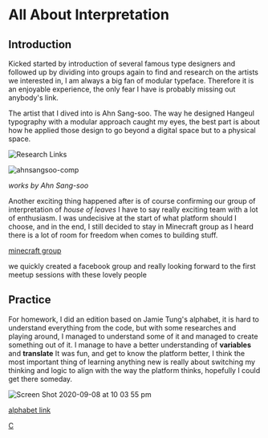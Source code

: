 # All About Interpretation

## Introduction

Kicked started by introduction of several famous type designers and followed up by dividing into groups again to find and research on the artists we interested in, I am always a big fan of modular typeface. Therefore it is an enjoyable experience, the only fear I have is probably missing out anybody's link.

The artist that I dived into is Ahn Sang-soo. The way he designed Hangeul typography with a modular approach caught my eyes, the best part is about how he applied those design to go beyond a digital space but to a physical space.

![Research Links](https://user-images.githubusercontent.com/68985229/92473029-8f472800-f21d-11ea-864b-62e73a8ce084.JPG)

![ahnsangsoo-comp](https://user-images.githubusercontent.com/68985229/92473563-23b18a80-f21e-11ea-974e-0462a6178cad.jpg)

*works by Ahn Sang-soo*

Another exciting thing happened after is of course confirming our group of interpretation of *house of leaves* I have to say really exciting team with a lot of enthusiasm. I was undecisive at the start of what platform should I choose, and in the end, I still decided to stay in Minecraft group as I heard there is a lot of room for freedom when comes to building stuff.

[minecraft group](https://docs.google.com/presentation/d/1c1KexKLj99n7Z-FLky9NW8Zqkgk1uo2tdibFXJoCwYc/edit#slide=id.g86a01e6fdc_0_0)

we quickly created a facebook group and really looking forward to the first meetup sessions with these lovely people

## Practice 

For homework, I did an edition based on Jamie Tung's alphabet, it is hard to understand everything from the code, but with some researches and playing around, I managed to understand some of it and managed to create something out of it. I manage to have a better understanding of **variables** and **translate** It was fun, and get to know the platform better, I think the most important thing of learning anything new is really about switching my thinking and logic to align with the way the platform thinks, hopefully I could get there someday.

![Screen Shot 2020-09-08 at 10 03 55 pm](https://user-images.githubusercontent.com/68985229/92474896-e64dfc80-f21f-11ea-8ece-ebb7f2b8caa0.JPG)

[alphabet link](https://docs.google.com/presentation/d/1fY3fW1HAv9GUez2q78iYkFVGgBCZON5ddkUNkVmRs8s/edit#slide=id.g8ec9788730_14_12)

[C](https://wwsiyang.github.io/CODEWORD/SKO/Week_02/Letters_C)
